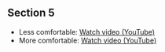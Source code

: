 ## Section 5

* Less comfortable: [Watch video (YouTube)](http://www.youtube.com/watch?v=ZC9GbQWwyok)
* More comfortable: [Watch video (YouTube)](http://www.youtube.com/watch?v=n9ERdRJvWJM)